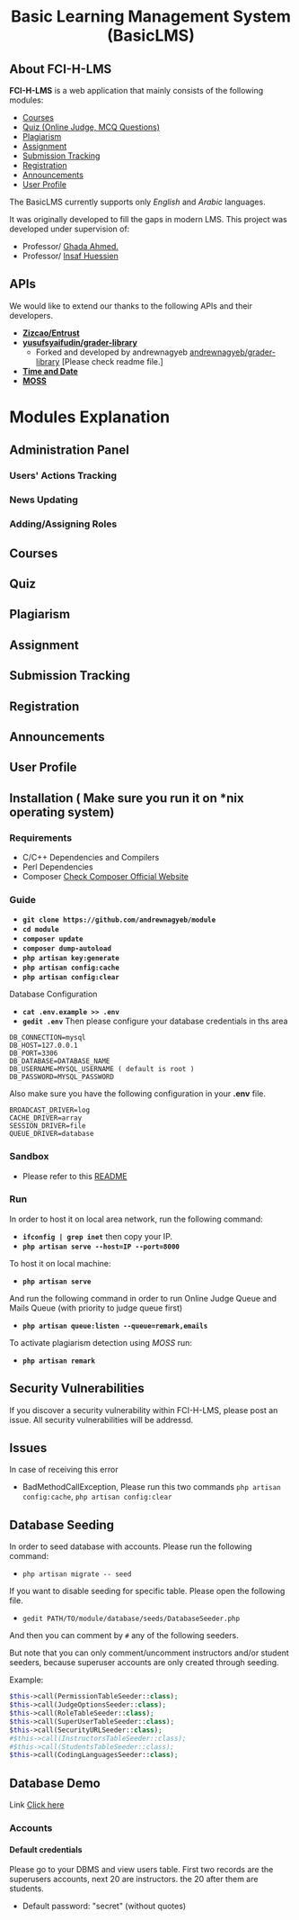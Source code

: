 <h1 align="center">Basic Learning Management System (BasicLMS)</h1>

## About FCI-H-LMS

**FCI-H-LMS** is a web application that mainly consists of the following modules:

- [Courses](#courses)
- [Quiz (Online Judge, MCQ Questions)](#quiz-module)
- [Plagiarism](#plagiarism-module)
- [Assignment](#assignment-module)
- [Submission Tracking](#submission-track-module)
- [Registration](#registration)
- [Announcements](#announcements)
- [User Profile](#user-profile)


The BasicLMS currently supports only *English* and *Arabic* languages.

It was originally developed to fill the gaps in modern LMS. This project was developed under supervision of:
- Professor/ [Ghada Ahmed.](http://www.fcih.net/ghada/resume) 
- Professor/ [Insaf Huessien](https://eg.linkedin.com/in/ensaf-hussein-7b257492) 
## APIs

We would like to extend our thanks to the following APIs and their developers.

- **[Zizcao/Entrust](https://github.com/Zizaco/entrust)**
- **[yusufsyaifudin/grader-library](https://github.com/yusufsyaifudin/grader-library)**
    - Forked and developed by andrewnagyeb [andrewnagyeb/grader-library](https://github.com/andrewnagyeb/grader-library) [Please check readme file.]
- **[Time and Date](https://www.timeanddate.com/)**
- **[MOSS](https://github.com/Phhere/MOSS-PHP)**

# Modules Explanation

## Administration Panel

### Users' Actions Tracking

### News Updating

### Adding/Assigning Roles


## Courses 

## Quiz

## Plagiarism

## Assignment

## Submission Tracking

## Registration

## Announcements

## User Profile

## Installation ( Make sure you run it on *nix operating system)
### Requirements
- C/C++ Dependencies and Compilers
- Perl Dependencies
- Composer [Check Composer Official Website](https://getcomposer.org/doc/00-intro.md#installation-linux-unix-osx)

### Guide  
- **`git clone https://github.com/andrewnagyeb/module`**
- **`cd module`**
- **`composer update`**
- **`composer dump-autoload`**
- **`php artisan key:generate`**
- **`php artisan config:cache`**
- **`php artisan config:clear`**

Database Configuration 
- **`cat .env.example >> .env`**
- **`gedit .env`**
Then please configure your database credentials in ths area
``` 
DB_CONNECTION=mysql
DB_HOST=127.0.0.1
DB_PORT=3306
DB_DATABASE=DATABASE_NAME
DB_USERNAME=MYSQL_USERNAME ( default is root )
DB_PASSWORD=MYSQL_PASSWORD

```
Also make sure you have the following configuration in your **.env** file.
```
BROADCAST_DRIVER=log
CACHE_DRIVER=array
SESSION_DRIVER=file
QUEUE_DRIVER=database
```

### Sandbox

- Please refer to this [README](https://github.com/andrewnagyeb/grader-library/blob/master/README.md) 

### Run
In order to host it on local area network, run the following command:
- **`ifconfig | grep inet`**
then copy your IP. 
- **`php artisan serve --host=IP --port=8000`**

To host it on local machine:
- **`php artisan serve`**

And run the following command in order to run Online Judge Queue and Mails Queue (with priority to judge queue first)
- **`php artisan queue:listen --queue=remark,emails`** 

To activate plagiarism detection using *MOSS* run:
- **`php artisan remark`** 
## Security Vulnerabilities

If you discover a security vulnerability within FCI-H-LMS, please post an issue. All security vulnerabilities will be addressd.
## Issues
In case of receiving this error
- BadMethodCallException, Please run this two commands
`php artisan config:cache`, `php artisan config:clear`

## Database Seeding
In order to seed database with accounts. Please run the following command:
- `php artisan migrate -- seed`

If you want to disable seeding for specific table. Please open the following file.
- `gedit PATH/TO/module/database/seeds/DatabaseSeeder.php`

And then you can comment by `#` any of the following seeders.

But note that you can only comment/uncomment instructors and/or student seeders, because superuser accounts are only created through seeding.

Example:


```php
$this->call(PermissionTableSeeder::class);
$this->call(JudgeOptionsSeeder::class);
$this->call(RoleTableSeeder::class);
$this->call(SuperUserTableSeeder::class);
$this->call(SecurityURLSeeder::class);
#$this->call(InstructorsTableSeeder::class);
#$this->call(StudentsTableSeeder::class);
$this->call(CodingLanguagesSeeder::class);  
```
## Database Demo
Link [Click here](https://drive.google.com/open?id=0B7tstgwobtR9eW9pNUluenpYcU0)
### Accounts
#### Default credentials
Please go to your DBMS and view users table. First two records are the superusers accounts, next 20 are instructors. the 20 after them are students. 
- Default password: "secret" (without quotes)   

